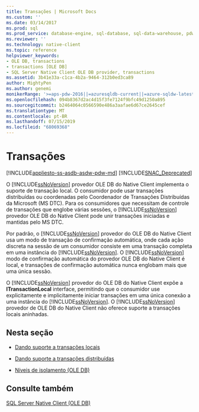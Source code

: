 ```yaml
---
title: Transações | Microsoft Docs
ms.custom: ''
ms.date: 03/14/2017
ms.prod: sql
ms.prod_service: database-engine, sql-database, sql-data-warehouse, pdw
ms.reviewer: ''
ms.technology: native-client
ms.topic: reference
helpviewer_keywords:
- OLE DB, transactions
- transactions [OLE DB]
- SQL Server Native Client OLE DB provider, transactions
ms.assetid: 3b41e33a-c1ca-4b2a-9464-312b0ed3ca89
author: MightyPen
ms.author: genemi
monikerRange: '>=aps-pdw-2016||=azuresqldb-current||=azure-sqldw-latest||>=sql-server-2016||=sqlallproducts-allversions||>=sql-server-linux-2017||=azuresqldb-mi-current'
ms.openlocfilehash: 094b8367d2ac4d15f3fe7124f9bfc49d1250a895
ms.sourcegitcommit: b2464064c0566590e486a3aafae6d67ce2645cef
ms.translationtype: MT
ms.contentlocale: pt-BR
ms.lasthandoff: 07/15/2019
ms.locfileid: "68069368"
---
```

# <a name="transactions"></a>Transações
[!INCLUDE[appliesto-ss-asdb-asdw-pdw-md](../../includes/appliesto-ss-asdb-asdw-pdw-md.md)]
[!INCLUDE[SNAC_Deprecated](../../includes/snac-deprecated.md)]

  O [!INCLUDE[ssNoVersion](../../includes/ssnoversion-md.md)] provedor OLE DB do Native Client implementa o suporte de transação local. O consumidor pode usar transações distribuídas ou coordenadas pelo Coordenador de Transações Distribuídas da Microsoft (MS DTC). Para os consumidores que necessitam de controle de transações que englobe várias sessões, o [!INCLUDE[ssNoVersion](../../includes/ssnoversion-md.md)] provedor OLE DB do Native Client pode unir transações iniciadas e mantidas pelo MS DTC.  
  
 Por padrão, o [!INCLUDE[ssNoVersion](../../includes/ssnoversion-md.md)] provedor do OLE DB do Native Client usa um modo de transação de confirmação automática, onde cada ação discreta na sessão de um consumidor consiste em uma transação completa em uma instância do [!INCLUDE[ssNoVersion](../../includes/ssnoversion-md.md)]. O [!INCLUDE[ssNoVersion](../../includes/ssnoversion-md.md)] modo de confirmação automática do provedor OLE DB do Native Client é local, e transações de confirmação automática nunca englobam mais que uma única sessão.  
  
 O [!INCLUDE[ssNoVersion](../../includes/ssnoversion-md.md)] provedor do OLE DB do Native Client expõe a **ITransactionLocal** interface, permitindo que o consumidor use explicitamente e implicitamente iniciar transações em uma única conexão a uma instância do [!INCLUDE[ssNoVersion](../../includes/ssnoversion-md.md)]. O [!INCLUDE[ssNoVersion](../../includes/ssnoversion-md.md)] provedor de OLE DB do Native Client não oferece suporte a transações locais aninhadas.  
  
## <a name="in-this-section"></a>Nesta seção  
  
-   [Dando suporte a transações locais](../../relational-databases/native-client-ole-db-transactions/supporting-local-transactions.md)  
  
-   [Dando suporte a transações distribuídas](../../relational-databases/native-client-ole-db-transactions/supporting-distributed-transactions.md)  
  
-   [Níveis de isolamento &#40;OLE DB&#41;](../../relational-databases/native-client-ole-db-transactions/isolation-levels-ole-db.md)  
  
## <a name="see-also"></a>Consulte também  
 [SQL Server Native Client &#40;OLE DB&#41;](../../relational-databases/native-client/ole-db/sql-server-native-client-ole-db.md)  
  
  
